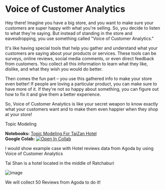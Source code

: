 # Voice of Customer Analytics

Hey there! Imagine you have a big store, and you want to make sure your customers are super happy with what you're selling. So, you decide to listen to what they're saying. But instead of standing in the store and eavesdropping, you use something called "Voice of Customer Analytics." 

It's like having special tools that help you gather and understand what your customers are saying about your products or services. These tools can be surveys, online reviews, social media comments, or even direct feedback from customers. You collect all this information to learn what they like, dislike, and what they wish you would do better.

Then comes the fun part – you use this gathered info to make your store even better! If people are loving a particular product, you can make sure to have more of it. If they're not so happy about something, you can figure out how to fix it and give them a better experience.

So, Voice of Customer Analytics is like your secret weapon to know exactly what your customers want and to make them even happier when they shop at your store!

Topic Modeling

**Notebooks:** [Topic Modeling For TaiZan Hotel](./NLP_FOR_TAIZAN_HOTEL.ipynb)  
**Google Colab:** [![Open In Collab](https://colab.research.google.com/assets/colab-badge.svg)](https://github.com/Superbom99/MADT8101-SEMINAR-IN-ADVANCED-ANALYTICS/blob/d5cab1c1f169a8b09ea4acdb16bc334a9dad3e69/Workshop%206%20-%20Voice%20of%20Customer%20Analytics/NLP_FOR_TAIZAN_HOTEL.ipynb)

I would show example case with Hotel reviews data from Agoda by using Voice of Customer Analytics

Tai Shan is a hotel located in the middle of Ratchaburi

![image](https://github.com/Superbom99/MADT8101-SEMINAR-IN-ADVANCED-ANALYTICS/assets/123863768/303ac343-9e90-42f0-8c6c-957fff090db8)

We will collect 50 Reviews from Agoda to do it!
